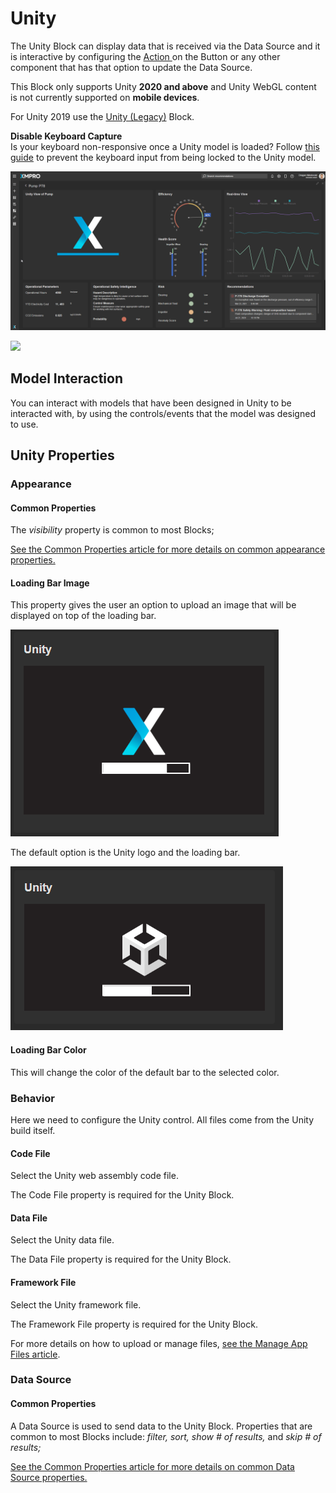 # Unity

The Unity Block can display data that is received via the Data Source and it is interactive by configuring the [Action ](../common-properties.md#action)on the Button or any other component that has that option to update the Data Source.&#x20;

<!-- unsupported tag removed -->
This Block only supports Unity **2020 and above** and Unity WebGL content is not currently supported on **mobile devices**.&#x20;

For Unity 2019 use the [Unity (Legacy)](unity-1.md) Block.
<!-- unsupported tag removed -->

<!-- unsupported tag removed -->
**Disable Keyboard Capture**\
Is your keyboard non-responsive once a Unity model is loaded? Follow [this guide](https://docs.unity3d.com/ScriptReference/WebGLInput-captureAllKeyboardInput.html) to prevent the keyboard input from being locked to the Unity model.
<!-- unsupported tag removed -->

![](<../../.gitbook/assets/unity pump example.gif>)

![](<../../.gitbook/assets/unity example 2.gif>)

## Model Interaction

You can interact with models that have been designed in Unity to be interacted with, by using the controls/events that the model was designed to use.

## Unity Properties

### Appearance

#### Common Properties

The _visibility_ property is common to most Blocks;

[See the Common Properties article for more details on common appearance properties.](../common-properties.md#appearance)

#### Loading Bar Image

This property gives the user an option to upload an image that will be displayed on top of the loading bar.

![](<../../.gitbook/assets/unity loading half.PNG>)

The default option is the Unity logo and the loading bar.

![](<../../.gitbook/assets/unity loading no image.PNG>)

#### Loading Bar Color

This will change the color of the default bar to the selected color.

### Behavior

Here we need to configure the Unity control. All files come from the Unity build itself.&#x20;

#### Code File&#x20;

Select the Unity web assembly code file.&#x20;

The Code File property is required for the Unity Block.

#### Data File

Select the Unity data file.

The Data File property is required for the Unity Block.

#### Framework File

Select the Unity framework file.&#x20;

The Framework File property is required for the Unity Block.

<!-- unsupported tag removed -->
For more details on how to upload or manage files, [see the Manage App Files article](../../how-tos/apps/manage-app-files.md).
<!-- unsupported tag removed -->

### Data Source

#### Common Properties

A Data Source is used to send data to the Unity Block. Properties that are common to most Blocks include: _filter, sort, show # of results,_ and _skip # of results;_

[See the Common Properties article for more details on common Data Source properties.](../common-properties.md#data-source)
